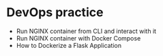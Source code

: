 # DevOps practice

- Run NGINX container from CLI and interact with it
- Run NGINX container with Docker Compose
- How to Dockerize a Flask Application

